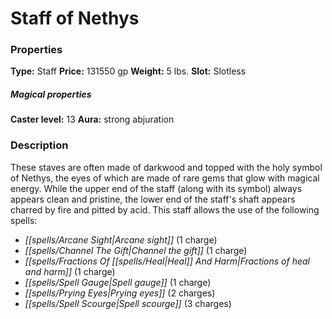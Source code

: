 ﻿---
Title: "Staff of Nethys"
Type: "Staff"
Price: "131550 gp"
Weight: "5 lbs."
Slot: "Slotless"
Caster level: "13"
Aura: "strong abjuration"
Description: |
  "These staves are often made of darkwood and topped with the holy symbol of Nethys, the eyes of which are made of rare gems that glow with magical energy. While the upper end of the staff (along with its symbol) always appears clean and pristine, the lower end of the staff's shaft appears charred by fire and pitted by acid. This staff allows the use of the following spells:
  In addition, the wielder of the staff can store additional spells in the staff itself, similarly to a ring of spell storing. The staff of Nethys can contain up to 5 levels of spells (arcane, divine, or psychic, or even a mix of all three). The wielder doesn't need to spend charges to cast one of these stored spells from the staff, but must have levels in a class with that spell on its spell list."
Crafting cost: "65775 gp"
Sources: "['Divine Anthology']"
---

# Staff of Nethys

### Properties

**Type:** Staff **Price:** 131550 gp **Weight:** 5 lbs. **Slot:** Slotless

##### Magical properties

**Caster level:** 13 **Aura:** strong abjuration

### Description

These staves are often made of darkwood and topped with the holy symbol of Nethys, the eyes of which are made of rare gems that glow with magical energy. While the upper end of the staff (along with its symbol) always appears clean and pristine, the lower end of the staff's shaft appears charred by fire and pitted by acid. This staff allows the use of the following spells:

* _[[spells/Arcane Sight|Arcane sight]]_ (1 charge)
* _[[spells/Channel The Gift|Channel the gift]]_ (1 charge)
* _[[spells/Fractions Of _[[spells/Heal|Heal]]_ And Harm|Fractions of _heal_ and harm]]_ (1 charge)
* _[[spells/Spell Gauge|Spell gauge]]_ (1 charge)
* _[[spells/Prying Eyes|Prying eyes]]_ (2 charges)
* _[[spells/Spell Scourge|Spell scourge]]_ (3 charges)